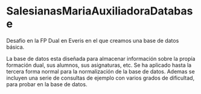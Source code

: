 # SalesianasMariaAuxiliadoraDatabase

Desafio en la FP Dual en Everis en el que creamos una base de datos básica.

La base de datos esta diseñada para almacenar información sobre la propía formación dual, sus alumnos, sus asignaturas, etc.
Se ha aplicado hasta la tercera forma normal para la normalización de la base de datos. Ademas se incluyen una serie de consultas de ejemplo con varios grados de dificultad, para probar en la base de datos.
